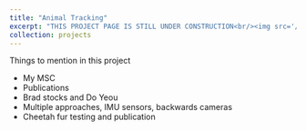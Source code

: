 ```yaml
---
title: "Animal Tracking"
excerpt: "THIS PROJECT PAGE IS STILL UNDER CONSTRUCTION<br/><img src='/images/AnimalTracking.jpeg' width='400'>"
collection: projects
---
```


Things to mention in this project 

- My MSC
- Publications
- Brad stocks and Do Yeou
- Multiple approaches, IMU sensors, backwards cameras
- Cheetah fur testing and publication 
